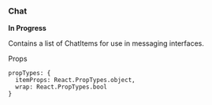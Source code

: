 ### Chat

**In Progress**

Contains a list of ChatItems for use in messaging interfaces.

Props
```
propTypes: {
  itemProps: React.PropTypes.object,
  wrap: React.PropTypes.bool
}
```